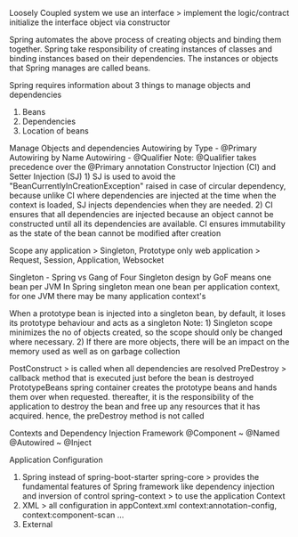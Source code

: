 Loosely Coupled system 
    we use an interface > implement the logic/contract
    initialize the interface object via constructor

Spring automates the above process of creating objects and binding them together.
Spring take responsibility of creating instances of classes and binding
instances based on their dependencies.
The instances or objects that Spring manages are called beans.

Spring requires information about 3 things to manage objects and dependencies
1) Beans
2) Dependencies
3) Location of beans

Manage Objects and dependencies
    Autowiring by Type - @Primary
    Autowiring by Name 
    Autowiring - @Qualifier
    Note: @Qualifier takes precedence over the @Primary annotation
    Constructor Injection (CI) and Setter Injection (SJ)
        1) SJ is used to avoid the "BeanCurrentlyInCreationException" 
            raised in case of circular dependency, 
            because unlike CI where dependencies are injected at the time when the context is loaded,
            SJ injects dependencies when they are needed.
        2) CI ensures that all dependencies are injected because an object
            cannot be constructed until all its dependencies are available.
            CI ensures immutability as the state of the bean cannot be modified after creation

Scope
    any application      > Singleton, Prototype
    only web application > Request, Session, Application, Websocket  

Singleton - Spring vs Gang of Four 
    Singleton design by GoF means one bean per JVM
    In Spring singleton mean one bean per application context,
        for one JVM there may be many application context's

When a prototype bean is injected into a singleton bean, by default,
it loses its prototype behaviour and acts as a singleton
Note: 1) Singleton scope minimizes the no of objects created, 
         so the scope should only be changed where necessary.
      2) If there are more objects, there will be an impact on the 
         memory used as well as on garbage collection

PostConstruct > is called when all dependencies are resolved
PreDestroy    > callback method that is executed just before the bean is destroyed 
PrototypeBeans
    spring container creates the prototype beans and hands them over when requested.
    thereafter, it is the responsibility of the application to destroy the bean and free up any resources that it has acquired.
    hence, the preDestroy method is not called

Contexts and Dependency Injection Framework
    @Component ~ @Named
    @Autowired ~ @Inject

Application Configuration
1) Spring
    instead of spring-boot-starter
    spring-core     > provides the fundamental features of Spring framework like dependency injection and inversion of control
    spring-context  > to use the application Context
2) XML > all configuration in appContext.xml
   context:annotation-config, context:component-scan ...
3) External    
